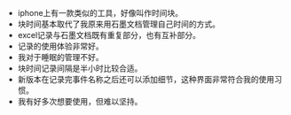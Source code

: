 - iphone上有一款类似的工具，好像叫作时间块。
- 块时间基本取代了我原来用石墨文档管理自己时间的方式。
- excel记录与石墨文档既有重复部分，也有互补部分。
- 记录的使用体验非常好。
- 我对于睡眠的管理不好。
- 块时间记录间隔是半小时比较合适。
- 新版本在记录完事件名称之后还可以添加细节，这种界面非常符合我的使用习惯。
- 我有好多次想要使用，但难以坚持。
